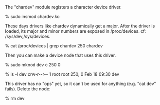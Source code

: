 The "chardev" module registers a character device driver.

  % sudo insmod chardev.ko 

These days drivers like chardev dynamically get a major.
After the driver is loaded, its major and minor numbers
are exposed in /proc/devices. cf: /sys/dev,/sys/devices.

% cat /proc/devices | grep chardev
250 chardev

Then you can make a device node that uses this driver. 

  % sudo mknod dev c 250 0

  % ls -l dev
crw-r--r-- 1 root root 250, 0 Feb 18 09:30 dev

This driver has no "ops" yet, so it can't be used
for anything (e.g. "cat dev" fails). Delete the node:

  % rm dev
